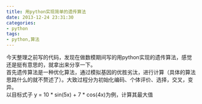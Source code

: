 ```yaml
---
title: 用python实现简单的遗传算法
date: 2013-12-24 23:31:30
categories: 
- python
tags: 
- python,算法
---
```


今天整理之前写的代码，发现在做数模期间写的用python实现的遗传算法，感觉还是挺有意思的，就拿出来分享一下。  
首先遗传算法是一种优化算法，通过模拟基因的优胜劣汰，进行计算（具体的算法思路什么的就不赘述了）。大致过程分为初始化编码、个体评价、选择，交叉，变异。  
以目标式子 y = 10 * sin(5x) + 7 * cos(4x)为例，计算其最大值
